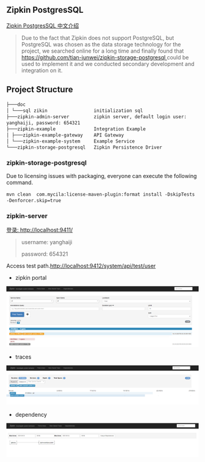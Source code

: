 
## Zipkin PostgresSQL

[Zipkin PostgresSQL 中文介绍](README_zh.md)

> Due to the fact that Zipkin does not support PostgreSQL, but PostgreSQL was chosen as the data storage technology for the project, we searched online for a long time and finally found that [https://github.com/tian-junwei/zipkin-storage-postgresql ](https://github.com/tian-junwei/zipkin-storage-postgresql )could be used to implement it and we conducted secondary development and integration on it.

## Project Structure

```
├───doc
│ └───sql zikin                 initialization sql
├───zipkin-admin-server         zipkin server, default login user: yanghaiji, password: 654321
├───zipkin-example              Integration Example
│ ├───zipkin-example-gateway    API Gateway
│ └───zipkin-example-system     Example Service
└───zipkin-storage-postgresql   Zipkin Persistence Driver
```


### zipkin-storage-postgresql

Due to licensing issues with packaging, everyone can execute the following command.

```shell script
mvn clean  com.mycila:license-maven-plugin:format install -DskipTests  -Denforcer.skip=true 
```


### zipkin-server

[登录: http://localhost:9411/](http://localhost:9411/)

> username: yanghaiji
>
> password: 654321



Access test path.[http://localhost:9412/system/api/test/user](http://localhost:9412/system/api/test/user)

- zipkin portal

![login](doc/img/login.png)


- traces

![login](doc/img/20230524095710.png)


- dependency

![login](doc/img/20230524095817.png)

